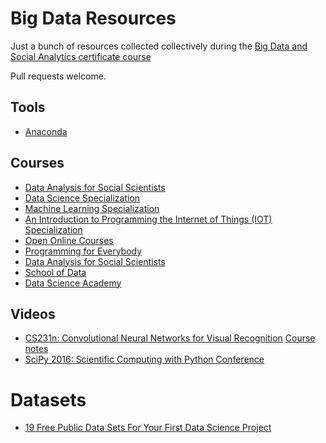 # Big Data Resources

Just a bunch of resources collected collectively during the [Big Data and Social Analytics certificate course](http://www.getsmarter.co.za/courses/mit-big-data-and-social-analytics-certificate-course)

Pull requests welcome.

## Tools

- [Anaconda](https://www.continuum.io/downloads)

## Courses

- [Data Analysis for Social Scientists](https://www.edx.org/course/data-analysis-social-scientists-mitx-14-310x)
- [Data Science Specialization](https://www.coursera.org/specializations/jhu-data-science)
- [Machine Learning Specialization](https://www.coursera.org/specializations/machine-learning)
- [An Introduction to Programming the Internet of Things (IOT) Specialization](https://www.coursera.org/specializations/iot)
- [Open Online Courses](https://www.povertyactionlab.org/training/online-courses)
- [Programming for Everybody](http://open.umich.edu/education/si/coursera-programming-everybody/winter2014/materials.html)
- [Data Analysis for Social Scientists](https://www.edx.org/course/data-analysis-social-scientists-mitx-14-310x)
- [School of Data](http://schoolofdata.org)
- [Data Science Academy](http://datascienceacademy.com)

## Videos

- [CS231n: Convolutional Neural Networks for Visual Recognition](https://www.youtube.com/watch?v=g-PvXUjD6qg&list=PLlJy-eBtNFt6EuMxFYRiNRS07MCWN5UIA) [Course notes](http://cs231n.github.io)
- [SciPy 2016: Scientific Computing with Python Conference](https://www.youtube.com/playlist?list=PLYx7XA2nY5Gf37zYZMw6OqGFRPjB1jCy6)

# Datasets

- [19 Free Public Data Sets For Your First Data Science Project](https://www.springboard.com/blog/free-public-data-sets-data-science-project/)
